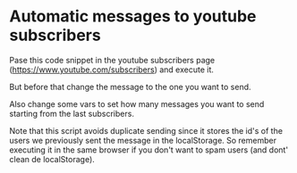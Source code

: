 # Automatic messages to youtube subscribers

Pase this code snippet in the youtube subscribers page (https://www.youtube.com/subscribers) and execute it.

But before that change the message to the one you want to send.

Also change some vars to set how many messages you want to send starting from the last subscribers.

Note that this script avoids duplicate sending since it stores the id's of the users we previously sent the message in the localStorage. So remember executing it in the same browser if you don't want to spam users (and dont' clean de localStorage).

